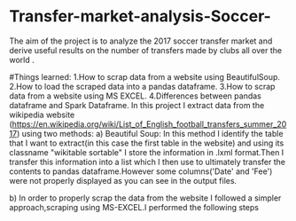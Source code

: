 # Transfer-market-analysis-Soccer-
The aim of the project is to analyze the 2017 soccer transfer market and derive useful results on the number of transfers made by clubs all over the world .

#Things learned:
1.How to scrap data from a website using BeautifulSoup.
2.How to load the scraped data into a pandas dataframe.
3.How to scrap data from a website using MS EXCEL.
4.Differences between pandas dataframe and Spark Dataframe.
In this project I extract data from the wikipedia website (https://en.wikipedia.org/wiki/List_of_English_football_transfers_summer_2017) using two methods:
a) Beautiful Soup: In this method I identify the table that I want to extract(in this case the first table in the website) and using its classname "wikitable sortable" I store the information in .lxml format.Then I transfer this information into a list which I then use to ultimately transfer the contents to pandas dataframe.However some columns('Date' and 'Fee') were not properly displayed as you can see in the output files.

b) In order to properly scrap the data from the website I followed a simpler approach,scraping using MS-EXCEL.I performed the following steps
